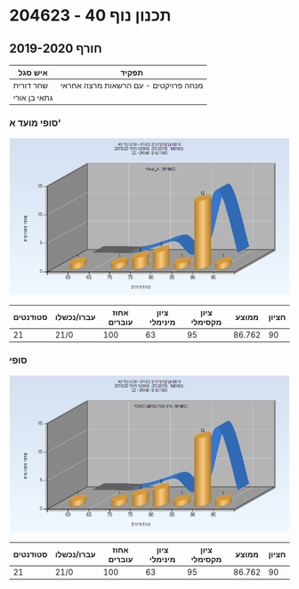 # 204623 - תכנון נוף 40

## חורף 2019-2020

| איש סגל | תפקיד |
| ---- | ---- |
| שחר דורית | מנחה פרויקטים  - עם הרשאות מרצה אחראי |
| גתאי בן אורי |  |

### סופי מועד א'

![201901 Final_A](201901/Final_A.png)

| סטודנטים | עברו/נכשלו | אחוז עוברים | ציון מינימלי | ציון מקסימלי | ממוצע | חציון |
| ---- | ---- | ---- | ---- | ---- | ---- | ---- |
| 21 | 21/0 | 100 | 63 | 95 | 86.762 | 90 |

### סופי

![201901 Finals](201901/Finals.png)

| סטודנטים | עברו/נכשלו | אחוז עוברים | ציון מינימלי | ציון מקסימלי | ממוצע | חציון |
| ---- | ---- | ---- | ---- | ---- | ---- | ---- |
| 21 | 21/0 | 100 | 63 | 95 | 86.762 | 90 |

